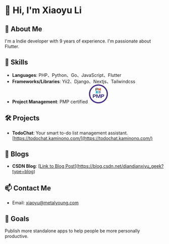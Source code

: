 # 👋 Hi, I'm Xiaoyu Li

## 🚀 About Me
I'm a Indie developer with 9 years of experience. I'm passionate about Flutter. 

## 🎯 Skills
- **Languages**: PHP、Python、Go、JavaScript、Flutter
- **Frameworks/Libraries**: Yii2、Django、Nextjs、Tailwindcss
- **Project Management**: PMP certified [![PMP Badge](badge-pmp.png)](https://www.credly.com/badges/660bcb6a-46b7-43c7-9716-35de276a687e/public_url)

## 🛠️ Projects
- **TodoChat**: Your smart to-do list management assistant. [https://todochat.kaminono.com/](https://todochat.kaminono.com/)

## 📝 Blogs
- **CSDN Blog**: [[Link to Blog Post](https://blog.csdn.net/diandianxiyu_geek?type=blog)](https://blog.csdn.net/diandianxiyu_geek?type=blog)

## 📫 Contact Me
- Email: xiaoyu@metalyoung.com

## 🎯 Goals
Publish more standalone apps to help people be more personally productive.
